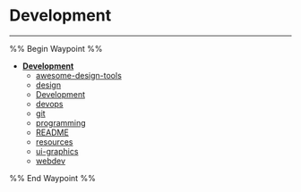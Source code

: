 # Development

---

%% Begin Waypoint %%

- **[Development](../../../..//home-mthrfckr/bookmrks-mthrfckr/development/development.md)**
  - [awesome-design-tools](awesome-design-tools.md)
  - [design](design.md)
  - [Development](../../../..//home-mthrfckr/bookmrks-mthrfckr/development/development.md)
  - [devops](home-mthrfckr/bookmrks-mthrfckr/development/devops.md)
  - [git](git.md)
  - [programming](programming.md)
  - [README](../../../readme.md)
  - [resources](home-mthrfckr/bookmrks-mthrfckr/development/resources.md)
  - [ui-graphics](ui-graphics.md)
  - [webdev](webdev.md)

%% End Waypoint %%
